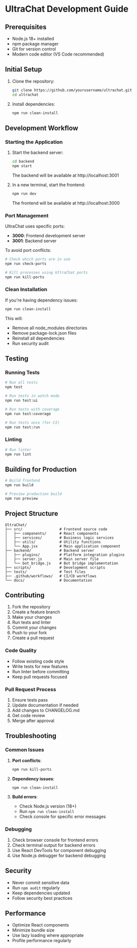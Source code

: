 # UltraChat Development Guide

## Prerequisites

- Node.js 18+ installed
- npm package manager
- Git for version control
- Modern code editor (VS Code recommended)

## Initial Setup

1. Clone the repository:
   ```bash
   git clone https://github.com/yourusername/ultrachat.git
   cd ultrachat
   ```

2. Install dependencies:
   ```bash
   npm run clean-install
   ```

## Development Workflow

### Starting the Application

1. Start the backend server:
   ```bash
   cd backend
   npm start
   ```
   
   The backend will be available at http://localhost:3001

2. In a new terminal, start the frontend:
   ```bash
   npm run dev
   ```
   
   The frontend will be available at http://localhost:3000

### Port Management

UltraChat uses specific ports:
- **3000**: Frontend development server
- **3001**: Backend server

To avoid port conflicts:
```bash
# Check which ports are in use
npm run check-ports

# Kill processes using UltraChat ports
npm run kill-ports
```

### Clean Installation

If you're having dependency issues:
```bash
npm run clean-install
```

This will:
- Remove all node_modules directories
- Remove package-lock.json files
- Reinstall all dependencies
- Run security audit

## Testing

### Running Tests

```bash
# Run all tests
npm test

# Run tests in watch mode
npm run test:ui

# Run tests with coverage
npm run test:coverage

# Run tests once (for CI)
npm run test:run
```

### Linting

```bash
# Run linter
npm run lint
```

## Building for Production

```bash
# Build frontend
npm run build

# Preview production build
npm run preview
```

## Project Structure

```
UltraChat/
├── src/                 # Frontend source code
│   ├── components/      # React components
│   ├── services/        # Business logic services
│   ├── utils/           # Utility functions
│   └── App.jsx          # Main application component
├── backend/             # Backend server
│   ├── plugins/         # Platform integration plugins
│   ├── server.js        # Main server file
│   └── bot_bridge.js    # Bot bridge implementation
├── scripts/             # Development scripts
├── tests/               # Test files
├── .github/workflows/   # CI/CD workflows
└── docs/                # Documentation
```

## Contributing

1. Fork the repository
2. Create a feature branch
3. Make your changes
4. Run tests and linter
5. Commit your changes
6. Push to your fork
7. Create a pull request

### Code Quality

- Follow existing code style
- Write tests for new features
- Run linter before committing
- Keep pull requests focused

### Pull Request Process

1. Ensure tests pass
2. Update documentation if needed
3. Add changes to CHANGELOG.md
4. Get code review
5. Merge after approval

## Troubleshooting

### Common Issues

1. **Port conflicts**:
   ```bash
   npm run kill-ports
   ```

2. **Dependency issues**:
   ```bash
   npm run clean-install
   ```

3. **Build errors**:
   - Check Node.js version (18+)
   - Run `npm run clean-install`
   - Check console for specific error messages

### Debugging

1. Check browser console for frontend errors
2. Check terminal output for backend errors
3. Use React DevTools for component debugging
4. Use Node.js debugger for backend debugging

## Security

- Never commit sensitive data
- Run `npm audit` regularly
- Keep dependencies updated
- Follow security best practices

## Performance

- Optimize React components
- Minimize bundle size
- Use lazy loading where appropriate
- Profile performance regularly
